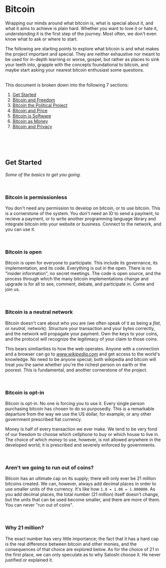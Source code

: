 # Bitcoin

Wrapping our minds around what bitcoin is, what is special about it, and what it aims to achieve is plain hard. Whether you want to love it or hate it, _understanding_ it is the first step of the journey. Most often, we don't even know what to ask or where to start. 

The following are starting points to explore what bitcoin is and what makes the project important and special. They are neither exhaustive nor meant to be used for in-depth learning or worse, gospel, but rather as places to sink your teeth into, grapple with the concepts foundational to bitcoin, and maybe start asking your nearest bitcoin enthusiast some questions.

<br>
This document is broken down into the following 7 sections:

1. [Get Started](#getting-started)
2. [Bitcoin and Freedom](#bitcoin-and-freedom)
3. [Bitcoin the Political Project](#bitcoin-political-project)
4. [Bitcoin and Price](#bitcoin-and-price)
5. [Bitcoin is Software](#bitcoin-software)
6. [Bitcoin as Money](#bitcoin-as-money)
7. [Bitcoin and Privacy](#bitcoin-and-privacy)

<br><br><br>
<h2 id="getting-started">Get Started</h2>

*Some of the basics to get you going.*

<br>

### Bitcoin is permissionless
You don't need any permission to develop on bitcoin, or to use bitcoin. This is a cornerstone of the system. You don't need an ID to send a payment, to recieve a payment, or to write another programming language library and integrate bitcoin into your website or business. Connect to the network, and you can use it.

<br>

### Bitcoin is open
Bitcoin is open for everyone to participate. This include its governance, its implementation, and its code. Everything is out in the open. There is no "insider information", no secret meetings. The code is open source, and the process through which the many bitcoin implementations change and upgrade is for all to see, comment, debate, and participate in. Come and join us.

<br>

### Bitcoin is a neutral network
Bitcoin doesn't care about who you are (we often speak of it as being a _flat_, or _neutral_, network). Structure your transaction and your bytes correctly, and the network will propagate your payment. Own the keys to your coins, and the protocol will recognize the legitimacy of your claim to those coins. 

This bears similiarities to how the web operates. Anyone with a connection and a browser can go to _www.wikipedia.com_ and get access to the world's knowledge. No need to be anyone special; both wikipedia and bitcoin will treat you the same whether you're the richest person on earth or the poorest. This is fundamental, and another cornerstone of the project.

<br>

### Bitcoin is opt-in
Bitcoin is opt-in. No one is forcing you to use it. Every single person purchasing bitcoin has chosen to do so purposedly. This is a remarkable departure from the way we use the US dollar, for example, or any other government prescribed fiat currency. 

Money is half of every transaction we ever make. We tend to be very fond of our freedom to choose which cellphone to buy or which house to live in. The choice of which _money_ to use, however, is not allowed anywhere in the developed world; it is prescribed and severely enforced by governments.

<br>

### Aren't we going to run out of coins?
Bitcoin has an ultimate cap on its supply; there will only ever be 21 million bitcoins created. We can, however, always add decimal places in order to use smaller units of the currency. It's like how `1.0 = 1.00 = 1.000000`. As you add decimal places, the total number (21 million) itself doesn't change, but the units that can be used become smaller, and there are more of them. You can never "run out of coins".

<br>

### Why 21 million?
The exact number has very little importance; the fact that it has a hard cap is the real difference between bitcoin and other monies, and the consequences of that choice are explored below. As for the choice of 21 in the first place, we can only speculate as to why Satoshi choose it. He never justified or explained it.